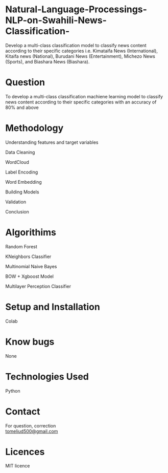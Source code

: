 # Natural-Language-Processings-NLP-on-Swahili-News-Classification-
Develop a multi-class classification model to classify news content according to their specific categories i.e. Kimataifa News (International), Kitaifa news (National), Burudani News (Entertainment), Michezo News (Sports), and Biashara News (Biashara).  
# Question 
To develop a multi-class classification machiene learning model to classify news content according to their specific categories with an accuracy of 80% and above 
# Methodology 
Understanding features and target variables

Data Cleaning

WordCloud

Label Encoding

Word Embedding

Building Models

Validation

Conclusion
# Algorithims 
Random Forest 

KNeighbors Classifier

Multinomial Naive Bayes

BOW + Xgboost Model

Multilayer Perception Classifier
# Setup and Installation 
Colab
# Know bugs 
None
# Technologies Used 
Python 
# Contact 
For question, correction  
tomeliud500@gmail.com 
# Licences 
MIT licence 
